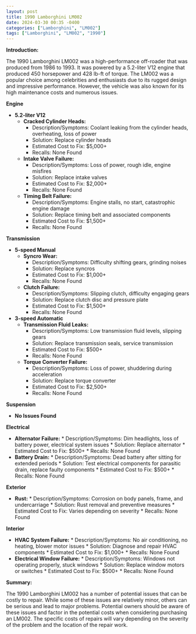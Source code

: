 ```yaml
---
layout: post
title: 1990 Lamborghini LM002
date: 2024-03-30 00:35 -0400
categories: ["Lamborghini", "LM002"]
tags: ["Lamborghini", "LM002", "1990"]
---
```

**Introduction:**

The 1990 Lamborghini LM002 was a high-performance off-roader that was produced from 1986 to 1993. It was powered by a 5.2-liter V12 engine that produced 450 horsepower and 428 lb-ft of torque. The LM002 was a popular choice among celebrities and enthusiasts due to its rugged design and impressive performance. However, the vehicle was also known for its high maintenance costs and numerous issues.

**Engine**

* **5.2-liter V12**
    * **Cracked Cylinder Heads:**
        * Description/Symptoms: Coolant leaking from the cylinder heads, overheating, loss of power
        * Solution: Replace cylinder heads
        * Estimated Cost to Fix: $5,000+
        * Recalls: None Found
    * **Intake Valve Failure:**
        * Description/Symptoms: Loss of power, rough idle, engine misfires
        * Solution: Replace intake valves
        * Estimated Cost to Fix: $2,000+
        * Recalls: None Found
    * **Timing Belt Failure:**
        * Description/Symptoms: Engine stalls, no start, catastrophic engine damage
        * Solution: Replace timing belt and associated components
        * Estimated Cost to Fix: $1,500+
        * Recalls: None Found

**Transmission**

* **5-speed Manual**
    * **Syncro Wear:**
        * Description/Symptoms: Difficulty shifting gears, grinding noises
        * Solution: Replace syncros
        * Estimated Cost to Fix: $1,000+
        * Recalls: None Found
    * **Clutch Failure:**
        * Description/Symptoms: Slipping clutch, difficulty engaging gears
        * Solution: Replace clutch disc and pressure plate
        * Estimated Cost to Fix: $1,500+
        * Recalls: None Found
* **3-speed Automatic**
    * **Transmission Fluid Leaks:**
        * Description/Symptoms: Low transmission fluid levels, slipping gears
        * Solution: Replace transmission seals, service transmission
        * Estimated Cost to Fix: $500+
        * Recalls: None Found
    * **Torque Converter Failure:**
        * Description/Symptoms: Loss of power, shuddering during acceleration
        * Solution: Replace torque converter
        * Estimated Cost to Fix: $2,500+
        * Recalls: None Found

**Suspension**

* **No Issues Found**

**Electrical**

* **Alternator Failure:**
        * Description/Symptoms: Dim headlights, loss of battery power, electrical system issues
        * Solution: Replace alternator
        * Estimated Cost to Fix: $500+
        * Recalls: None Found
* **Battery Drain:**
        * Description/Symptoms: Dead battery after sitting for extended periods
        * Solution: Test electrical components for parasitic drain, replace faulty components
        * Estimated Cost to Fix: $500+
        * Recalls: None Found

**Exterior**

* **Rust:**
        * Description/Symptoms: Corrosion on body panels, frame, and undercarriage
        * Solution: Rust removal and preventive measures
        * Estimated Cost to Fix: Varies depending on severity
        * Recalls: None Found

**Interior**

* **HVAC System Failure:**
        * Description/Symptoms: No air conditioning, no heating, blower motor issues
        * Solution: Diagnose and repair HVAC components
        * Estimated Cost to Fix: $1,000+
        * Recalls: None Found
* **Electrical Window Failure:**
        * Description/Symptoms: Windows not operating properly, stuck windows
        * Solution: Replace window motors or switches
        * Estimated Cost to Fix: $500+
        * Recalls: None Found

**Summary:**

The 1990 Lamborghini LM002 has a number of potential issues that can be costly to repair. While some of these issues are relatively minor, others can be serious and lead to major problems. Potential owners should be aware of these issues and factor in the potential costs when considering purchasing an LM002. The specific costs of repairs will vary depending on the severity of the problem and the location of the repair work.

